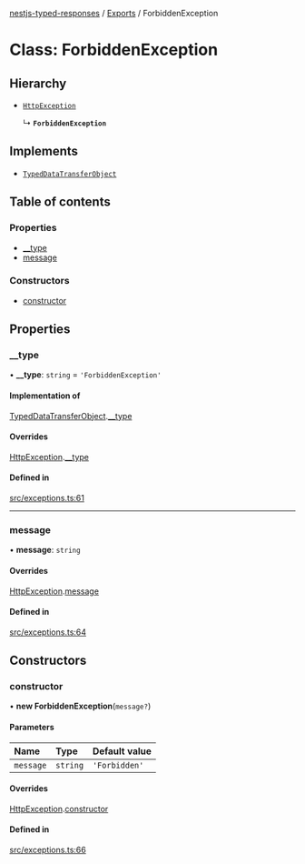 [nestjs-typed-responses](../README.md) / [Exports](../modules.md) / ForbiddenException

# Class: ForbiddenException

## Hierarchy

- [`HttpException`](HttpException.md)

  ↳ **`ForbiddenException`**

## Implements

- [`TypedDataTransferObject`](../interfaces/TypedDataTransferObject.md)

## Table of contents

### Properties

- [\_\_type](ForbiddenException.md#__type)
- [message](ForbiddenException.md#message)

### Constructors

- [constructor](ForbiddenException.md#constructor)

## Properties

### \_\_type

• **\_\_type**: `string` = `'ForbiddenException'`

#### Implementation of

[TypedDataTransferObject](../interfaces/TypedDataTransferObject.md).[__type](../interfaces/TypedDataTransferObject.md#__type)

#### Overrides

[HttpException](HttpException.md).[__type](HttpException.md#__type)

#### Defined in

[src/exceptions.ts:61](https://github.com/igrek8/nestjs-typed-responses/blob/9265976/src/exceptions.ts#L61)

___

### message

• **message**: `string`

#### Overrides

[HttpException](HttpException.md).[message](HttpException.md#message)

#### Defined in

[src/exceptions.ts:64](https://github.com/igrek8/nestjs-typed-responses/blob/9265976/src/exceptions.ts#L64)

## Constructors

### constructor

• **new ForbiddenException**(`message?`)

#### Parameters

| Name | Type | Default value |
| :------ | :------ | :------ |
| `message` | `string` | `'Forbidden'` |

#### Overrides

[HttpException](HttpException.md).[constructor](HttpException.md#constructor)

#### Defined in

[src/exceptions.ts:66](https://github.com/igrek8/nestjs-typed-responses/blob/9265976/src/exceptions.ts#L66)
